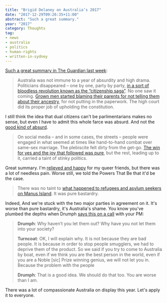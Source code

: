 ```yaml
---
title: "Brigid Delaney on Australia’s 2017"
date: "2017-12-29T09:26:35+11:00"
abstract: "Such a great summary."
year: "2017"
category: Thoughts
tag:
- news
- australia
- politics
- human-rights 
- written-in-sydney
---
```

[Such a great summary in The Guardian last week]\:

> Australia was not immune to a year of absurdity and high drama. Politicians disappeared – one by one, party by party, [in a sort of bloodless revolution known as the “citizenship saga”]. No one saw it coming. [Grown men started blaming their parents for not telling them about their ancestry], for not putting in the paperwork. The high court did its proper job of upholding the constitution.

I still think the idea that dual citizens can't be parlimentarians makes no sense, but even I have to admit this whole farce was absurd. And not the [good kind of absurd].

> On social media – and in some cases, the streets – people were engaged in what seemed at times like hand-to-hand combat over same-sex marriage. The plebiscite felt dirty from the get-go. [The win for yes and the joy that followed was pure], but the rest, leading up to it, carried a taint of stinky politics.

Great summary. I'm [relieved and happy] for my queer friends, but there was a lot of needless pain. Worse still, we told the Powers That Be that it'd be the case.

> There was no taint to [what happened to refugees and asylum seekers on Manus Island]. It was pure bastardry.

Indeed, And we're stuck with the two major parties in agreement on it. It's worse than pure bastardry, it's Australia's shame. You know you've plumbed the depths when Drumph [says this on a call] with your PM:

> **Drumph**: Why haven’t you let them out? Why have you not let them into your society?
> 
> **Turncoat**: OK, I will explain why. It is not because they are bad people. It is because in order to stop people smugglers, we had to deprive them of the product. So we said if you try to come to Australia by boat, even if we think you are the best person in the world, even if you are a Noble [sic] Prize winning genius, we will not let you in. Because the problem with the people
> 
> **Drumph**: That is a good idea. We should do that too. You are worse than I am.

There was a lot of compassionate Australia on display this year. Let's apply it to everyone.

[good kind of absurd]: https://rubenerd.com/homer-simpson-quote/

[Such a great summary in The Guardian last week]: https://www.theguardian.com/commentisfree/2017/dec/22/in-the-year-of-covfefe-turnbull-managed-to-look-more-villainous-than-trump

[in a sort of bloodless revolution known as the “citizenship saga”]: https://www.theguardian.com/australia-news/2017/dec/11/dual-citizenship-and-the-reasonable-steps-test-for-australian-mps-explainer

[Grown men started blaming their parents for not telling them about their ancestry]: https://www.theguardian.com/australia-news/2017/jul/26/matt-canavan-should-resign-says-di-natale-ignorance-is-no-excuse

[The win for yes and the joy that followed was pure]: https://www.theguardian.com/australia-news/2017/dec/07/marriage-equality-law-passes-australias-parliament-in-landslide-vote

[what happened to refugees and asylum seekers on Manus Island]: https://www.theguardian.com/australia-news/2017/jul/26/manus-island-closure-refugees-forced-out-of-compound-and-threatened-with-arrest

[relieved and happy]: https://rubenerd.com/marriage-equality-now-law-in-australia/

[says this on a call]: https://www.theguardian.com/us-news/2017/aug/04/full-transcript-of-trumps-phone-call-with-australian-prime-minister-malcolm-turnbull



